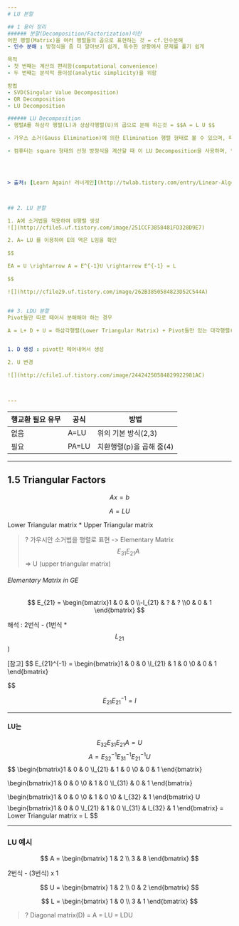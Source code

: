 ```yaml
---
# LU 분할

## 1 용어 정리 
###### 분할(Decomposition/Factorization)이란
어떤 행렬(Matrix)을 여러 행렬들의 곱으로 표현하는 것 = cf.인수분해
- 인수 분해 : 방정식을 좀 더 알아보기 쉽게, 특수한 상황에서 문제를 풀기 쉽게

목적 
- 첫 번째는 계산의 편리함(computational convenience)
- 두 번째는 분석적 용이성(analytic simplicity)을 위함

방법 
- SVD(Singular Value Decomposition)
- QR Decomposition 
- LU Decomposition 

###### LU Decomposition
- 행렬A를 하삼각 행렬(L)과 상삼각행렬(U)의 곱으로 분해 하는것 = $$A = L U $$

- 가우스 소거(Gauss Elimination)에 의한 Elimination 행렬 형태로 볼 수 있으며, 때때로 치환행렬(permutation matrix)을 포함하기도 한다. 

- 컴퓨터는 square 형태의 선형 방정식을 계산할 때 이 LU Decomposition을 사용하며, 역행렬(Inverse Matrix)을 계산하거나 행렬식(determinant)을 계산할 때 필요한 주요 과정이다. 




> 출처: [Learn Again! 러너게인](http://twlab.tistory.com/entry/Linear-Algebra-Lecture-4-행렬-분해Factorization-ALU)



## 2. LU 분할

1. A에 소거법을 적용하여 U행렬 생성 
![](http://cfile5.uf.tistory.com/image/251CCF3858481FD328D9E7)

2. A= LU 를 이용하여 E의 역은 L임을 확인  

$$

EA = U \rightarrow A = E^{-1}U \rightarrow E^{-1} = L 

$$

![](http://cfile29.uf.tistory.com/image/262B3850584823D52C544A)


## 3. LDU 분할
Pivot들만 따로 떼어서 분해해야 하는 경우 

A = L+ D + U = 하삼각행렬(Lower Triangular Matrix) + Pivot들만 있는 대각행렬(Diagonal Matrix)+ 상삼각행렬(Upper Triangular Matrix)


1. D 생성 : pivot만 떼어내어서 생성 

2. U 변경 

![](http://cfile1.uf.tistory.com/image/24424250584829922981AC)



---
```


|행교환 필요 유무 |공식|방법
|-|-|-|
|없음|A=LU|위의 기본 방식(2,3)|
|필요|PA=LU| 치환행렬(p)을 곱해 줌(4)|


----
## 1.5 Triangular Factors   

$$ A x = b  $$

$$ A = LU  $$ 

Lower Triangular matrix * Upper Triangular matrix

> ? 가우시안 소거법을 행렬로 표현 -> Elementary Matrix $$  E_{31}E_{21} A  $$ => U (upper triangular matrix)

###### Elementary Matrix in GE
$$
E_{21} = \begin{bmatrix}1 & 0 & 0 \\-l_{21} & ? & ?  \\0 & 0 & 1  \end{bmatrix} 
$$

해석 : 2번식 - (1번식 * $$L_{21}$$) 



[참고]
$$
E_{21}^{-1} = \begin{bmatrix}1 & 0 & 0 \\l_{21} & 1 & 0  \\0 & 0 & 1  \end{bmatrix} 

$$

$$ E_{21}E_{21}^{-1} = I $$

---

#### LU는

$$
E_{32}E_{31}E_{21}A = U 
$$
$$
A = E_{32}^{-1}E_{31}^{-1}E_{21}^{-1} U 
$$
$$
\begin{bmatrix}1 & 0 & 0 \\l_{21} & 1 & 0  \\0 & 0 & 1  \end{bmatrix} 

\begin{bmatrix}1 & 0 & 0 \\0 & 1 & 0  \\l_{31} & 0 & 1  \end{bmatrix} 

\begin{bmatrix}1 & 0 & 0 \\0 & 1 & 0  \\0 & l_{32} & 1  \end{bmatrix} U
$$
$$
\begin{bmatrix}1 & 0 & 0 \\l_{21} & 1 & 0  \\l_{31} & l_{32} & 1  \end{bmatrix}
= Lower Triangular matrix = L 
$$ 

---
### LU 예시 

$$
A = \begin{bmatrix} 1 & 2 \\ 3 & 8 \end{bmatrix} 
$$

2번식 - (3번식) x 1

$$
U = \begin{bmatrix} 1 & 2 \\ 0 & 2 \end{bmatrix} 
$$

$$
L = \begin{bmatrix} 1 & 0 \\ 3 & 1 \end{bmatrix} 
$$




> ? Diagonal matrix(D) =  A = LU = LDU





























